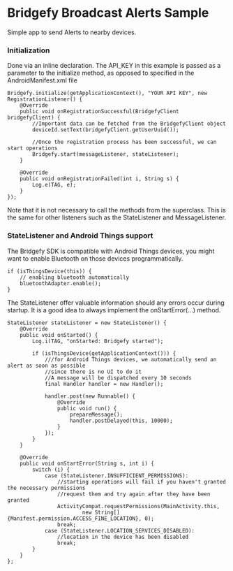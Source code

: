 # Bridgefy Broadcast Alerts Sample  

Simple app to send Alerts to nearby devices.

### Initialization

Done via an inline declaration. The API_KEY in this example is passed as a parameter to the initialize method,
as opposed to specified in the AndroidManifest.xml file 

```
Bridgefy.initialize(getApplicationContext(), "YOUR API KEY", new RegistrationListener() {
    @Override
    public void onRegistrationSuccessful(BridgefyClient bridgefyClient) {
        //Important data can be fetched from the BridgefyClient object
        deviceId.setText(bridgefyClient.getUserUuid());

        //Once the registration process has been successful, we can start operations
        Bridgefy.start(messageListener, stateListener);
    }
 
    @Override
    public void onRegistrationFailed(int i, String s) {
        Log.e(TAG, e);
    }
});
```

Note that it is not necessary to call the methods from the superclass. This is the same for other listeners 
such as the StateListener and MessageListener.

### StateListener and Android Things support

The Bridgefy SDK is compatible with Android Things devices, you might want to enable Bluetooth on those devices programmatically.

```
if (isThingsDevice(this)) {
    // enabling bluetooth automatically
    bluetoothAdapter.enable();
}
```

The StateListener offer valuable information should any errors occur during startup.
It is a good idea to always implement the onStartError(…) method.

```
StateListener stateListener = new StateListener() {
    @Override
    public void onStarted() {
        Log.i(TAG, "onStarted: Bridgefy started");

        if (isThingsDevice(getApplicationContext())) {
            ///for Android Things devices, we automatically send an alert as soon as possible
            //since there is no UI to do it
            //A message will be dispatched every 10 seconds
            final Handler handler = new Handler();

            handler.post(new Runnable() {
                @Override
                public void run() {
                    prepareMessage();
                    handler.postDelayed(this, 10000);
                }
            });
        }
    }
 
    @Override
    public void onStartError(String s, int i) {
        switch (i) {
            case (StateListener.INSUFFICIENT_PERMISSIONS):
                //starting operations will fail if you haven't granted the necessary permissions
                //request them and try again after they have been granted
                ActivityCompat.requestPermissions(MainActivity.this,
                        new String[]{Manifest.permission.ACCESS_FINE_LOCATION}, 0);
                break;
            case (StateListener.LOCATION_SERVICES_DISABLED):
                //location in the device has been disabled
                break;
        }
    }
};
```
